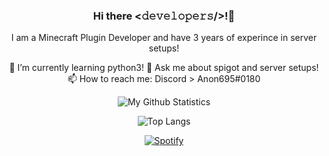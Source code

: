 </div>

<div align="center">


### Hi there <𝚍𝚎𝚟𝚎𝚕𝚘𝚙𝚎𝚛𝚜/>!👋
 I am a Minecraft Plugin Developer and have 3 years of experince in server setups!
 
 🌱 I’m currently learning python3!
 💬 Ask me about spigot and server setups!
 📫 How to reach me: Discord > Anon695#0180

 ![My Github Statistics](https://github-readme-stats.vercel.app/api?username=aarushbhutra&show_icons=true&theme=merko)
 
 ![Top Langs](https://github-readme-stats.vercel.app/api/top-langs/?username=aarushbhutra&theme=tokyonight)
 
 <a href="https://open.spotify.com/user/9deg0bdti7hp1m5k9jnp1tdqf?si=25b994a7b27943fb" target="_blank"><img src="https://img.shields.io/badge/Spotify-%231ED760.svg?&style=flat-square&logo=spotify&logoColor=white" alt="Spotify"></a>
 
</div>
<!--
Here are some ideas to get you started:

- 🔭 I’m currently working on ...
- 🌱 I’m currently learning ...
- 👯 I’m looking to collaborate on ...
- 🤔 I’m looking for help with ...
- 💬 Ask me about ...
- 📫 How to reach me: ...
- 😄 Pronouns: ...
- ⚡ Fun fact: ...
-->
